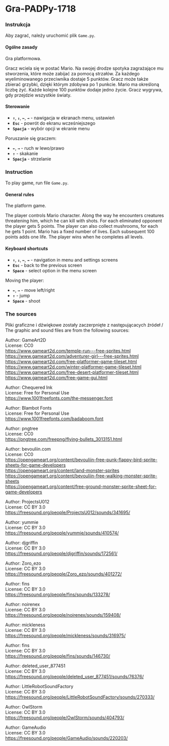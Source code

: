 # Gra-PADPy-1718


### Instrukcja

Aby zagrać, należy uruchomić plik `Game.py`.

#### Ogólne zasady

Gra platformowa. 

Gracz wciela się w postać Mario. Na swojej drodze spotyka zagrażające mu stworzenia, które może zabijać za pomocą strzałów. Za każdego wyeliminowanego przeciwnika dostaje 5 punktów. Gracz może także zbierać grzybki, dzięki którym zdobywa po 1 punkcie. Mario ma określoną liczbę żyć. Każde kolejne 100 punktów dodaje jedno życie. Gracz wygrywa, gdy przejdzie wszystkie światy.

#### Sterowanie

* **`↑`**, **`↓`**, **`←`**, **`→`** - nawigacja w ekranach menu, ustawień
* **`Esc`** - powrót do ekranu wcześniejszego
* **`Spacja`** - wybór opcji w ekranie menu

Poruszanie się graczem:
* **`←`**, **`→`** - ruch w lewo/prawo
* **`↑`** - skakanie
* **`Spacja`** - strzelanie

### Instruction

To play game, run file `Game.py`.

#### General rules

The platform game.

The player controls Mario character. Along the way he encounters creatures threatening him, which he can kill with shots. For each eliminated opponent the player gets 5 points. The player can also collect mushrooms, for each he gets 1 point. Mario has a fixed number of lives. Each subsequent 100 points adds one life. The player wins when he completes all levels.

#### Keyboard shortcuts

* **`↑`**, **`↓`**, **`←`**, **`→`** - navigation in menu and settings screens
* **`Esc`** - back to the previous screen
* **`Space`** - select option in the menu screen

Moving the player:
* **`←`**, **`→`** - move left/right
* **`↑`** - jump
* **`Space`** - shoot

### The sources

Pliki graficzne i dźwiękowe zostały zaczerpnięte z następującacych źródeł /  
The graphic and sound files are from the following sources:

Author: GameArt2D  
License: CC0  
https://www.gameart2d.com/temple-run---free-sprites.html  
https://www.gameart2d.com/adventurer-girl---free-sprites.html  
https://www.gameart2d.com/free-platformer-game-tileset.html  
https://www.gameart2d.com/winter-platformer-game-tileset.html  
https://www.gameart2d.com/free-desert-platformer-tileset.html  
https://www.gameart2d.com/free-game-gui.html  

Author: Chequered Ink  
License: Free for Personal Use  
https://www.1001freefonts.com/the-messenger.font  

Author: Blambot Fonts  
License: Free for Personal Use  
https://www.1001freefonts.com/badaboom.font

Author: pngtree  
License: CC0  
https://pngtree.com/freepng/flying-bullets_3013151.html

Author: bevouliin.com  
License: CC0  
https://opengameart.org/content/bevouliin-free-punk-flappy-bird-sprite-sheets-for-game-developers  
https://opengameart.org/content/land-monster-sprites  
https://opengameart.org/content/bevouliin-free-walking-monster-sprite-sheets  
https://opengameart.org/content/free-ground-monster-sprite-sheet-for-game-developers

Author: ProjectsU012  
License: CC BY 3.0  
https://freesound.org/people/ProjectsU012/sounds/341695/

Author: yummie  
License: CC BY 3.0  
https://freesound.org/people/yummie/sounds/410574/

Author: djgriffin  
License: CC BY 3.0  
https://freesound.org/people/djgriffin/sounds/172561/

Author: Zoro_ezo  
License: CC BY 3.0  
https://freesound.org/people/Zoro_ezo/sounds/401272/

Author: fins  
License: CC BY 3.0  
https://freesound.org/people/fins/sounds/133278/

Author: noirenex  
License: CC BY 3.0  
https://freesound.org/people/noirenex/sounds/159408/

Author: mickleness  
License: CC BY 3.0  
https://freesound.org/people/mickleness/sounds/316975/

Author: fins  
License: CC BY 3.0  
https://freesound.org/people/fins/sounds/146730/

Author: deleted_user_877451  
License: CC BY 3.0  
https://freesound.org/people/deleted_user_877451/sounds/76376/

Author: LittleRobotSoundFactory  
License: CC BY 3.0  
https://freesound.org/people/LittleRobotSoundFactory/sounds/270333/

Author: OwlStorm  
License: CC BY 3.0  
https://freesound.org/people/OwlStorm/sounds/404793/

Author: GameAudio  
License: CC BY 3.0  
https://freesound.org/people/GameAudio/sounds/220203/
